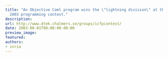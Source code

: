 ```yaml
---
title: "An Objective Caml program wins the \"lightning division\" at the\n    ICFP
  2003 programming contest."
description:
url: http://www.dtek.chalmers.se/groups/icfpcontest/
date: 2003-08-01T00:00:00-00:00
preview_image:
featured:
authors:
- inria
---
```



